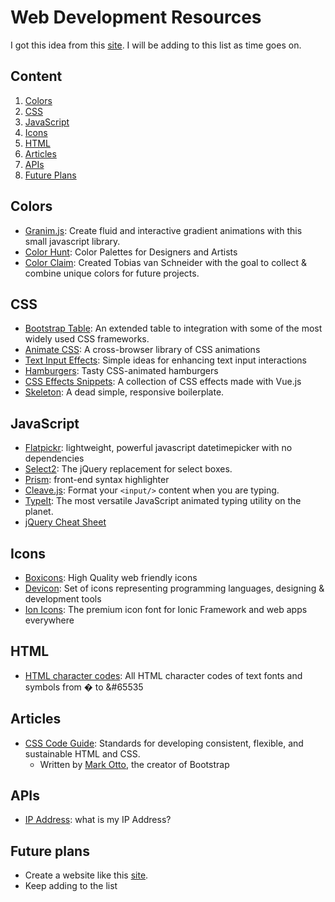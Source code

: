 # Web Development Resources

I got this idea from this [site](https://webdevresources.info/colors). I will be adding to this list as time goes on.

## Content

1. [Colors](#colors)
2. [CSS](#css)
3. [JavaScript](#javascript)
4. [Icons](icons)
5. [HTML](#html)
6. [Articles](#articles)
7. [APIs](#apis)
8. [Future Plans](#future-plans)

## Colors
* [Granim.js](https://github.com/sarcadass/granim.js): Create fluid and interactive gradient animations with this small javascript library.
* [Color Hunt](https://colorhunt.co/): Color Palettes for Designers and Artists
* [Color Claim](https://www.vanschneider.com/colors): Created Tobias van Schneider with the goal to collect & combine unique colors for future projects.

## CSS
* [Bootstrap Table](https://github.com/wenzhixin/bootstrap-table): An extended table to integration with some of the most widely used CSS frameworks.
* [Animate CSS](https://github.com/daneden/animate.css): A cross-browser library of CSS animations
* [Text Input Effects](https://tympanus.net/Development/TextInputEffects/index.html): Simple ideas for enhancing text input interactions
* [Hamburgers](https://github.com/jonsuh/hamburgers): Tasty CSS-animated hamburgers
* [CSS Effects Snippets](https://github.com/emilkowalski/css-effects-snippets): A collection of CSS effects made with Vue.js
* [Skeleton](http://getskeleton.com/): A dead simple, responsive boilerplate.

## JavaScript
* [Flatpickr](https://github.com/flatpickr/flatpickr): lightweight, powerful javascript datetimepicker with no dependencies
* [Select2](https://github.com/select2/select2): The jQuery replacement for select boxes.
* [Prism](https://prismjs.com/): front-end syntax highlighter 
* [Cleave.js](https://github.com/nosir/cleave.js): Format your ```<input/>``` content when you are typing.
* [TypeIt](https://github.com/alexmacarthur/typeit): The most versatile JavaScript animated typing utility on the planet.
* [jQuery Cheat Sheet](https://websitesetup.org/wp-content/uploads/2017/01/wsu-jquery-cheat-sheet.pdf)

## Icons
* [Boxicons](https://boxicons.com/): High Quality web friendly icons 
* [Devicon](https://github.com/konpa/devicon/): Set of icons representing programming languages, designing & development tools
* [Ion Icons](https://github.com/ionic-team/ionicons): The premium icon font for Ionic Framework and web apps everywhere

## HTML
* [HTML character codes](https://www.rapidtables.com/web/html/html-codes.html): All HTML character codes of text fonts and symbols from &#0; to &#65535

## Articles
* [CSS Code Guide](https://codeguide.co/): Standards for developing consistent, flexible, and sustainable HTML and CSS.
  * Written by [Mark Otto](https://mdo.fm/), the creator of Bootstrap

## APIs
* [IP Address](http://ip4.me/): what is my IP Address?

## Future plans
* Create a website like this [site](https://webdevresources.info/colors).
* Keep adding to the list


